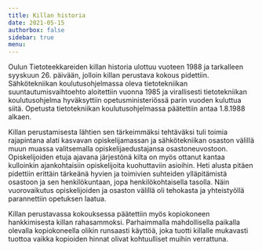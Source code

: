 ```yaml
---
title: Killan historia
date: 2021-05-15
authorbox: false
sidebar: true
menu:
---
```


Oulun Tietoteekkareiden killan historia ulottuu vuoteen 1988 ja tarkalleen syyskuun 26. päivään, jolloin killan perustava kokous pidettiin. Sähkötekniikan koulutusohjelmassa oleva tietotekniikan suuntautumisvaihtoehto aloitettiin vuonna 1985 ja virallisesti tietotekniikan koulutusohjelma hyväksyttiin opetusministeriössä parin vuoden kuluttua siitä. Opetusta tietotekniikan koulutusohjelmassa päätettiin antaa 1.8.1988 alkaen.

Killan perustamisesta lähtien sen tärkeimmäksi tehtäväksi tuli toimia rajapintana alati kasvavan opiskelijamassan ja sähkötekniikan osaston välillä muun muassa valitsemalla opiskelijaedustajansa osastoneuvostoon. Opiskelijoiden etuja ajavana järjestönä kilta on myös ottanut kantaa kulloinkin ajankohtaisiin opiskelijoita kuohuttaviin asioihin. Heti alusta pitäen pidettiin erittäin tärkeänä hyvien ja toimivien suhteiden ylläpitämistä osastoon ja sen henkilökuntaan, jopa henkilökohtaisella tasolla. Näin vuorovaikutus opiskelijoiden ja osaston välillä oli tehokasta ja yhteistyöllä parannettiin opetuksen laatua.

Killan perustavassa kokouksessa päätettiin myös kopiokoneen hankkimisesta killan rahasammoksi. Parhaimmalla mahdollisella paikalla olevalla kopiokoneella olikin runsaasti käyttöä, joka tuotti killalle mukavasti tuottoa vaikka kopioiden hinnat olivat kohtuulliset muihin verrattuna.